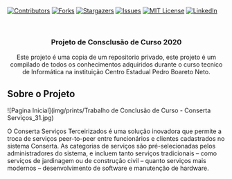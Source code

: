 [![Contributors][contributors-shield]][contributors-url]
[![Forks][forks-shield]][forks-url]
[![Stargazers][stars-shield]][stars-url]
[![Issues][issues-shield]][issues-url]
[![MIT License][license-shield]][license-url]
[![LinkedIn][linkedin-shield]][linkedin-url]



<br />
<p align="center">
  <h3 align="center">Projeto de Consclusão de Curso 2020</h3>

  <p align="center">
    Este projeto é uma copia de um repositorio privado, este projeto é um compilado de todos os conhecimentos adquiridos durante o curso tecnico de Informática na instituição Centro Estadual Pedro Boareto Neto.
    <br />
  </p>
</p>

## Sobre o Projeto

![Pagina Inicial](img/prints/Trabalho de Conclusão de Curso - Conserta Serviços_31.jpg)
 
 O Conserta Serviços Terceirizados é uma solução inovadora que permite a
troca de serviços peer-to-peer entre funcionários e clientes cadastrados no sistema
Conserta. As categorias de serviços são pré-selecionadas pelos administradores do
sistema, e incluem tanto serviços tradicionais – como serviços de jardinagem ou de
construção civil – quanto serviços mais modernos – desenvolvimento de software e
manutenção de hardware.



[contributors-shield]:https://img.shields.io/github/contributors/wellhz1n/Workli?style=for-the-badge
[contributors-url]: https://github.com/wellhz1n/Workli/graphs/contributors
[forks-shield]: https://img.shields.io/github/forks/wellhz1n/Workli?style=for-the-badge
[forks-url]: https://github.com/wellhz1n/Workli/network/members
[stars-shield]: https://img.shields.io/github/stars/wellhz1n/Workli?style=for-the-badge
[stars-url]: https://github.com/wellhz1n/Workli/stargazers
[issues-shield]: https://img.shields.io/github/issues/wellhz1n/Workli?style=for-the-badge
[issues-url]: https://github.com/wellhz1n/Workli/issues
[license-shield]: https://img.shields.io/github/license/wellhz1n/Workli?style=for-the-badge
[license-url]: https://github.com/wellhz1n/Workli/blob/master/LICENSE.txt
[linkedin-shield]: https://img.shields.io/badge/-LinkedIn-black.svg?style=for-the-badge&logo=linkedin&colorB=555
[linkedin-url]: https://linkedin.com/in/wellington-hellstrom-2a31a6174
